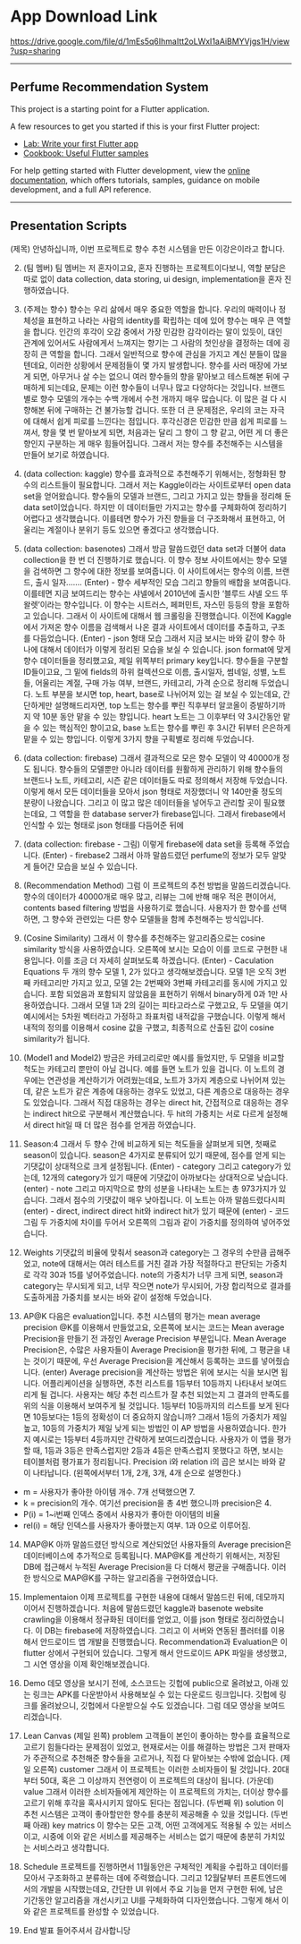 # App Download Link
https://drive.google.com/file/d/1mEs5q6IhmaItt2oLWxI1aAiBMYVjgs1H/view?usp=sharing

--------------------------------

## Perfume Recommendation System

This project is a starting point for a Flutter application.

A few resources to get you started if this is your first Flutter project:

- [Lab: Write your first Flutter app](https://docs.flutter.dev/get-started/codelab)
- [Cookbook: Useful Flutter samples](https://docs.flutter.dev/cookbook)

For help getting started with Flutter development, view the
[online documentation](https://docs.flutter.dev/), which offers tutorials,
samples, guidance on mobile development, and a full API reference.

----------------------------

## Presentation Scripts

(제목)
 안녕하십니까, 이번 프로젝트로 향수 추천 시스템을 만든 이강은이라고 합니다. 

2. (팀 멤버)
 팀 멤버는 저 혼자이고요, 혼자 진행하는 프로젝트이다보니, 역할 분담은 따로 없이 data collection, data storing, ui design, implementation을 혼자 진행하였습니다. 

3. (주제는 향수)
 향수는 우리 삶에서 매우 중요한 역할을 합니다. 우리의 매력이나 정체성을 표현하고 나라는 사람의 identity를 확립하는 데에 있어 향수는 매우 큰 역할을 합니다. 인간의 후각이 오감 중에서 가장 민감한 감각이라는 말이 있듯이, 대인 관계에 있어서도 사람에게서 느껴지는 향기는 그 사람의 첫인상을 결정하는 데에 굉장히 큰 역할을 합니다. 그래서 일반적으로 향수에 관심을 가지고 계신 분들이 많을 텐데요, 이러한 상황에서 문제점들이 몇 가지 발생합니다. 향수를 사러 매장에 가보게 되면, 아무거나 살 수는 없으니 여러 향수들의 향을 맡아보고 테스트해본 뒤에 구매하게 되는데요, 문제는 이런 향수들이 너무나 많고 다양하다는 것입니다. 브랜드별로 향수 모델의 개수는 수백 개에서 수천 개까지 매우 많습니다. 이 많은 걸 다 시향해본 뒤에 구매하는 건 불가능할 겁니다. 또한 더 큰 문제점은, 우리의 코는 자극에 대해서 쉽게 피로를 느낀다는 점입니다. 후각신경은 민감한 만큼 쉽게 피로를 느껴서, 향을 몇 번 맡아보게 되면, 처음과는 달리 그 향이 그 향 같고, 어떤 게 더 좋은 향인지 구분하는 게 매우 힘들어집니다. 그래서 저는 향수를 추천해주는 시스템을 만들어 보기로 하였습니다. 

4. (data collection: kaggle)
 향수를 효과적으로 추천해주기 위해서는, 정형화된 향수의 리스트들이 필요합니다. 그래서 저는 Kaggle이라는 사이트로부터 open data set을 얻어왔습니다. 향수들의 모델과 브랜드, 그리고 가지고 있는 향들을 정리해 둔 data set이었습니다. 하지만 이 데이터들만 가지고는 향수를 구체화하여 정리하기 어렵다고 생각했습니다. 이를테면 향수가 가진 향들을 더 구조화해서 표현하고, 어울리는 계절이나 분위기 등도 있으면 좋겠다고 생각했습니다. 

5. (data collection: basenotes)
 그래서 방금 말씀드렸던 data set과 더불어 data collection을 한 번 더 진행하기로 했습니다. 이 향수 정보 사이트에서는 향수 모델을 검색하면 그 향수에 대한 정보를 보여줍니다. 이 사이트에서는 향수의 이름, 브랜드, 출시 일자.......
(Enter) - 향수 세부적인 모습
그리고 향들의 배합을 보여줍니다. 이를테면 지금 보여드리는 향수는 샤넬에서 2010년에 출시한 ‘블루드 샤넬 오드 뚜왈렛’이라는 향수입니다. 이 향수는 시트러스, 페퍼민트, 자스민 등등의 향을 포함하고 있습니다. 그래서 이 사이트에 대해서 웹 크롤링을 진행했습니다. 이전에 Kaggle에서 가져온 향수 이름을 검색해서 나온 결과 사이트에서 데이터를 추출하고, 구조를 다듬었습니다.
(Enter) - json 형태 모습
그래서 지금 보시는 바와 같이 향수 하나에 대해서 데이터가 이렇게 정리된 모습을 보실 수 있습니다. json format에 맞게 향수 데이터들을 정리했고요, 제일 위쪽부터 primary key입니다. 향수들을 구분할 ID들이고요, 그 밑에 fields의 하위 컬렉션으로 이름, 출시일자, 썸네일, 성별, 노트들, 어울리는 계절, 구매 가능 여부, 브랜드, 카테고리, 가격 순으로 정리해 두었습니다. 노트 부분을 보시면 top, heart, base로 나뉘어져 있는 걸 보실 수 있는데요, 간단하게만 설명해드리자면, top 노트는 향수를 뿌린 직후부터 알코올이 증발하기까지 약 10분 동안 맡을 수 있는 향입니다. heart 노트는 그 이후부터 약 3시간동안 맡을 수 있는 핵심적인 향이고요, base 노트는 향수를 뿌린 후 3시간 뒤부터 은은하게 맡을 수 있는 향입니다. 이렇게 3가지 향을 구획별로 정리해 두었습니다. 

6. (data collection: firebase)
 그래서 결과적으로 모은 향수 모델이 약 40000개 정도 됩니다. 향수들의 모델뿐만 아니라 데이터를 원활하게 관리하기 위해 향수들의 브랜드나 노트, 카테고리, 시즌 같은 데이터들도 따로 정의해서 저장해 두었습니다. 이렇게 해서 모든 데이터들을 모아서 json 형태로 저장했더니 약 140만줄 정도의 분량이 나왔습니다. 그리고 이 많고 많은 데이터들을 넣어두고 관리할 곳이 필요했는데요, 그 역할을 한 database server가 firebase입니다. 그래서 firebase에서 인식할 수 있는 형태로 json 형태를 다듬어준 뒤에

7. (data collection: firebase - 그림)
이렇게 firebase에 data set을 등록해 주었습니다. 
(Enter) - firebase2
그래서 아까 말씀드렸던 perfume의 정보가 모두 알맞게 들어간 모습을 보실 수 있습니다. 

8. (Recommendation Method)
 그럼 이 프로젝트의 추천 방법을 말씀드리겠습니다. 향수의 데이터가 40000개로 매우 많고, 리뷰는 그에 반해 매우 적은 편이어서, contents based filtering 방법을 사용하기로 했습니다. 사용자가 한 향수를 선택하면, 그 향수와 관련있는 다른 향수 모델들을 함께 추천해주는 방식입니다. 

9. (Cosine Similarity)
 그래서 이 향수를 추천해주는 알고리즘으로는 cosine similarity 방식을 사용하였습니다. 오른쪽에 보시는 모습이 이를 코드로 구현한 내용입니다. 이를 조금 더 자세히 살펴보도록 하겠습니다. 
(Enter) - Caculation Equations
두 개의 향수 모델 1, 2가 있다고 생각해보겠습니다. 모델 1은 오직 3번째 카테고리만 가지고 있고, 모델 2는 2번째와 3번째 카테고리를 동시에 가지고 있습니다. 포함 되었음과 포함되지 않았음을 표현하기 위해서 binary하게 0과 1만 사용하였습니다. 그래서 모델 1과 2의 길이는 피타고라스로 구했고요, 두 모델을 여기 예시에서는 5차원 벡터라고 가정하고 좌표처럼 내적값을 구했습니다. 이렇게 해서 내적의 정의를 이용해서 cosine 값을 구했고, 최종적으로 산출된 값이 cosine similarity가 됩니다. 

10. (Model1 and Model2)
 방금은 카테고리로만 예시를 들었지만, 두 모델을 비교할 척도는 카테고리 뿐만이 아닐 겁니다. 예를 들면 노트가 있을 겁니다. 이 노트의 경우에는 연관성을 계산하기가 어려웠는데요, 노트가 3가지 계층으로 나뉘어져 있는데, 같은 노트가 같은 계층에 대응하는 경우도 있었고, 다른 계층으로 대응하는 경우도 있었습니다. 그래서 직접 대응하는 경우는 direct hit, 간접적으로 대응하는 경우는 indirect hit으로 구분해서 계산했습니다. 두 hit의 가중치는 서로 다르게 설정해서 direct hit일 때 더 많은 점수를 얻게끔 하였습니다. 

11. Season:4
 그래서 두 향수 간에 비교하게 되는 척도들을 살펴보게 되면, 첫째로 season이 있습니다. season은 4가지로 분류되어 있기 때문에, 점수를 얻게 되는 기댓값이 상대적으로 크게 설정됩니다. 
(Enter) - category
그리고 category가 있는데, 12개의 category가 있기 때문에 기댓값이 아까보다는 상대적으로 낮습니다. 
(enter) - note
그리고 마지막으로 향의 성분을 나타내는 노트는 총 973가지가 있습니다. 그래서 점수의 기댓값이 매우 낮아집니다. 이 노트는 아까 말씀드렸다시피 
(enter) - direct, indirect
direct hit와 indirect hit가 있기 때문에
(enter) - 코드그림
두 가중치에 차이를 두어서 오른쪽의 그림과 같이 가중치를 정의하여 넣어주었습니다. 

12. Weights
기댓값의 비율에 맞춰서 season과 category는 그 경우의 수만큼 곱해주었고, note에 대해서는 여러 테스트를 거친 결과 가장 적절하다고 판단되는 가중치로 각각 30과 15를 넣어주었습니다. note의 가중치가 너무 크게 되면, season과 category는 무시되게 되고, 너무 작으면 note가 무시되어, 가장 합리적으로 결과를 도출하게끔 가중치를 보시는 바와 같이 설정해 두었습니다.

13. AP@K
다음은 evaluation입니다. 추천 시스템의 평가는 mean average precision @K를 이용해서 만들었고요, 오른쪽에 보시는 코드는 Mean average Precision을 만들기 전 과정인 Average Precision 부분입니다. Mean Average Precision은, 수많은 사용자들이 Average Precision을 평가한 뒤에, 그 평균을 내는 것이기 때문에, 우선 Average Precision을 계산해서 등록하는 코드를 넣어줬습니다.
(enter)
Average precision을 계산하는 방법은 위에 보시는 식을 보시면 됩니다. 어플리케이션을 실행하면, 추천 리스트를 1등부터 10등까지 나타내서 보여드리게 될 겁니다. 사용자는 해당 추천 리스트가 잘 추천 되었는지 그 결과의 만족도를 위의 식을 이용해서 보여주게 될 것입니다. 1등부터 10등까지의 리스트를 보게 된다면 10등보다는 1등의 정확성이 더 중요하지 않습니까? 그래서 1등의 가중치가 제일 높고, 10등의 가중치가 제일 낮게 되는 방법인 이 AP 방법을 사용하였습니다. 한가지 예시로는 1등부터 4등까지만 간략하게 보여드리겠습니다. 사용자가 이 앱을 평가할 때, 1등과 3등은 만족스럽지만 2등과 4등은 만족스럽지 못했다고 하면, 보시는 테이블처럼 평가표가 정리됩니다. Precision i와 relation i의 곱은 보시는 바와 같이 나타납니다. (왼쪽에서부터 1개, 2개, 3개, 4개 순으로 설명한다.)

* m = 사용자가 좋아한 아이템 개수. 7개 선택했으면 7.
* k = precision의 개수. 여기선 precision을 총 4번 했으니까 precision은 4.
* P(i) = 1~i번째 인덱스 중에서 사용자가 좋아한 아이템의 비율
* rel(i) = 해당 인덱스를 사용자가 좋아했는지 여부. 1과 0으로 이루어짐.

14. MAP@K
아까 말씀드렸던 방식으로 계산되었던 사용자들의 Average precision은 데이터베이스에 추가적으로 등록됩니다. MAP@K를 계산하기 위해서는, 저장된 DB에 접근해서 누적된 Average Precision을 다 더해서 평균을 구해줍니다. 이러한 방식으로 MAP@K를 구하는 알고리즘을 구현하였습니다.

15. Implementaion
이제 프로젝트를 구현한 내용에 대해서 말씀드린 뒤에, 데모까지 이어서 진행하겠습니다. 처음에 말씀드렸던 kaggle과 basenote website crawling을 이용해서 정규화된 데이터를 얻었고, 이를 json 형태로 정리하였습니다. 이 DB는 firebase에 저장하였습니다. 그리고 이 서버와 연동된 플러터를 이용해서 안드로이드 앱 개발을 진행했습니다. Recommendation과 Evaluation은 이 flutter 상에서 구현되어 있습니다. 그렇게 해서 안드로이드 APK 파일을 생성했고, 그 시연 영상을 이제 확인해보겠습니다.

16. Demo
데모 영상을 보시기 전에, 소스코드는 깃헙에 public으로 올려놨고, 아래 있는 링크는 APK를 다운받아서 사용해보실 수 있는 다운로드 링크입니다. 깃헙에 링크를 올려놨으니, 깃헙에서 다운받으실 수도 있겠습니다. 그럼 데모 영상을 보여드리겠습니다.

17. Lean Canvas
(제일 왼쪽) problem
고객들이 본인이 좋아하는 향수를 효율적으로 고르기 힘들다라는 문제점이 있었고, 현재로서는 이를 해결하는 방법은 그저 판매자가 주관적으로 추천해준 향수들을 고르거나, 직접 다 맡아보는 수밖에 없습니다.
(제일 오른쪽) customer
그래서 이 프로젝트는 이러한 소비자들이 될 것입니다. 20대부터 50대, 혹은 그 이상까지 전연령이 이 프로젝트의 대상이 됩니다.
(가운데) value
그래서 이러한 소비자들에게 제안하는 이 프로젝트의 가치는, 더이상 향수를 고르기 위해 후각을 혹사시키지 않아도 된다는 점입니다. 
(두번째 위) solution
이 추천 시스템은 고객이 좋아할만한 향수를 충분히 제공해줄 수 있을 것입니다.
(두번째 아래) key matrics
이 향수는 모든 고객, 어떤 고객에게도 적용될 수 있는 서비스이고, 시중에 이와 같은 서비스를 제공해주는 서비스는 없기 때문에 충분히 가치있는 서비스라고 생각합니다. 

18. Schedule
프로젝트를 진행하면서 11월동안은 구체적인 계획을 수립하고 데이터를 모아서 구조화하고 분류하는 데에 주력했습니다. 그리고 12월달부터 프론트엔드에서의 개발을 시작했는데요, 간단한 UI 위에서 주요 기능을 먼저 구현한 뒤에, 남은 기간동안 알고리즘을 개선시키고 UI를 구체화하여 디자인했습니다. 그렇게 해서 이와 같은 프로젝트를 완성할 수 있었습니다.

19. End
발표 들어주셔서 감사합니당
